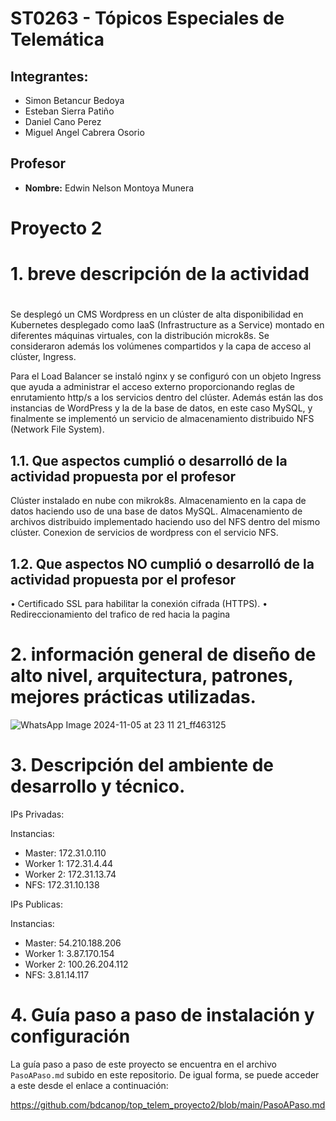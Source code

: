 # ST0263 - Tópicos Especiales de Telemática

## Integrantes:
- Simon Betancur Bedoya
- Esteban Sierra Patiño
- Daniel Cano Perez
- Miguel Angel Cabrera Osorio

## Profesor
- **Nombre:** Edwin Nelson Montoya Munera

# Proyecto 2
#
# 1. breve descripción de la actividad
#
Se desplegó un CMS Wordpress en un clúster de alta disponibilidad en Kubernetes desplegado como IaaS (Infrastructure as a Service) montado en diferentes máquinas virtuales, con la distribución microk8s. Se consideraron además los volúmenes compartidos y la capa de acceso al clúster, Ingress.

Para el Load Balancer se instaló nginx y se configuró con un objeto Ingress que ayuda a administrar el acceso externo proporcionando reglas de enrutamiento http/s a los servicios dentro del clúster. Además están las dos instancias de WordPress y la de la base de datos, en este caso MySQL, y finalmente se implementó un servicio de almacenamiento distribuido NFS (Network File System).

## 1.1. Que aspectos cumplió o desarrolló de la actividad propuesta por el profesor
Clúster instalado en nube con mikrok8s.
Almacenamiento en la capa de datos haciendo uso de una base de datos MySQL.
Almacenamiento de archivos distribuido implementado haciendo uso del NFS dentro del mismo clúster.
Conexion de servicios de wordpress con el servicio NFS.

## 1.2. Que aspectos NO cumplió o desarrolló de la actividad propuesta por el profesor
• Certificado SSL para habilitar la conexión cifrada (HTTPS).
•	Redireccionamiento del trafico de red hacia la pagina


# 2. información general de diseño de alto nivel, arquitectura, patrones, mejores prácticas utilizadas.

![WhatsApp Image 2024-11-05 at 23 11 21_ff463125](https://github.com/user-attachments/assets/29006bde-8b9e-4721-9e29-677a5b0259f9)

# 3. Descripción del ambiente de desarrollo y técnico.

IPs Privadas:

Instancias:
- Master: 172.31.0.110
- Worker 1: 172.31.4.44
- Worker 2: 172.31.13.74
- NFS: 172.31.10.138

IPs Publicas:

Instancias:
- Master: 54.210.188.206
- Worker 1: 3.87.170.154
- Worker 2: 100.26.204.112
- NFS: 3.81.14.117

# 4. Guía paso a paso de instalación y configuración

La guía paso a paso de este proyecto se encuentra en el archivo ```PasoAPaso.md``` subido en este repositorio. De igual forma, se puede acceder a este desde el enlace a continuación:

https://github.com/bdcanop/top_telem_proyecto2/blob/main/PasoAPaso.md
